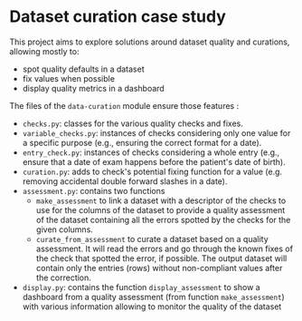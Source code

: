 # Dataset curation case study

This project aims to explore solutions around dataset quality and curations, allowing mostly to:
- spot quality defaults in a dataset
- fix values when possible
- display quality metrics in a dashboard

The files of the `data-curation` module ensure those features : 
- `checks.py`: classes for the various quality checks and fixes.
- `variable_checks.py`: instances of checks considering only one value for a specific purpose (e.g., ensuring the correct format for a date).
- `entry_check.py`: instances of checks considering a whole entry (e.g., ensure that a date of exam happens before the patient's date of birth).
- `curation.py`: adds to check's potential fixing function for a value (e.g. removing accidental double forward slashes in a date).
- `assessment.py`: contains two functions 
	- `make_assessment` to link a dataset with a descriptor of the checks to use for the columns of the dataset to provide a quality assessment of the dataset containing all the errors spotted by the checks for the given columns.
	- `curate_from_assessment` to curate a dataset based on a quality assessment. It will read the errors and go through the known fixes of the check that spotted the error, if possible. The output dataset will contain only the entries (rows) without non-compliant values after the correction.
- `display.py`: contains the function `display_assessment` to show a dashboard from a quality assessment (from function `make_assessment`) with various information allowing to monitor the quality of the dataset